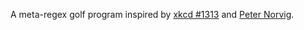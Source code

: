 A meta-regex golf program inspired by [xkcd #1313](http://xkcd.com/1313/) and [Peter Norvig](http://nbviewer.ipython.org/url/norvig.com/ipython/xkcd1313.ipynb).

